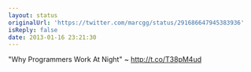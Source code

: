 ```yaml
---
layout: status
originalUrl: 'https://twitter.com/marcgg/status/291686647945383936'
isReply: false
date: 2013-01-16 23:21:30
---
```


"Why Programmers Work At Night" ~ http://t.co/T38pM4ud

